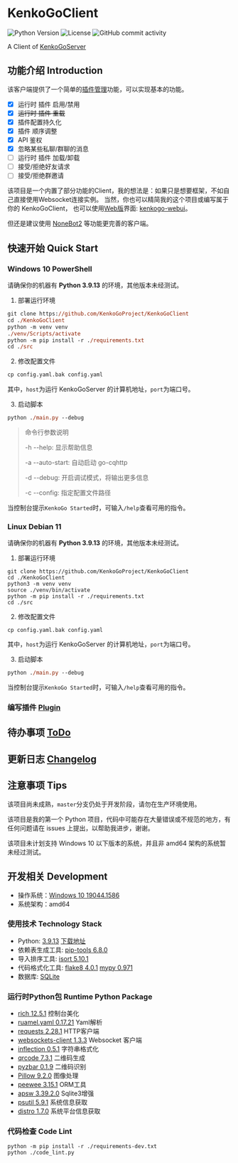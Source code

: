 # KenkoGoClient

![Python Version](https://img.shields.io/badge/python-3.9.13-blue)
![License](https://img.shields.io/github/license/KenkoGoProject/KenkoGoClient)
![GitHub commit activity](https://img.shields.io/github/commit-activity/m/KenkoGoProject/KenkoGoClient)

A Client of [KenkoGoServer](https://github.com/KenkoGoProject/KenkoGoServer)

## 功能介绍 Introduction

该客户端提供了一个简单的[插件管理](docs/plugin.md)功能，可以实现基本的功能。

- [x] 运行时 插件 启用/禁用
- [x] ~~运行时 插件 重载~~
- [x] 插件配置持久化
- [x] 插件 顺序调整
- [x] API 鉴权
- [x] 忽略某些私聊/群聊的消息
- [ ] 运行时 插件 加载/卸载
- [ ] 接受/拒绝好友请求
- [ ] 接受/拒绝群邀请

该项目是一个内置了部分功能的Client，我的想法是：如果只是想要框架，不如自己直接使用Websocket连接实例。
当然，你也可以精简我的这个项目或编写属于你的 KenkoGoClient，
也可以使用[Web版](https://kenkogo.akagiyui.com)界面: [kenkogo-webui](https://github.com/KenkoGoProject/kenkogo-webui)。

但还是建议使用 [NoneBot2](https://v2.nonebot.dev/) 等功能更完善的客户端。

## 快速开始 Quick Start

### Windows 10 PowerShell

请确保你的机器有 **Python 3.9.13** 的环境，其他版本未经测试。

1. 部署运行环境

```ps
git clone https://github.com/KenkoGoProject/KenkoGoClient
cd ./KenkoGoClient
python -m venv venv
./venv/Scripts/activate
python -m pip install -r ./requirements.txt
cd ./src
```

2. 修改配置文件

```ps
cp config.yaml.bak config.yaml
```

其中，`host`为运行 KenkoGoServer 的计算机地址，`port`为端口号。

3. 启动脚本

```ps
python ./main.py --debug
```

> 命令行参数说明
> 
> -h --help: 显示帮助信息
> 
> -a --auto-start: 自动启动 go-cqhttp
> 
> -d --debug: 开启调试模式，将输出更多信息
> 
> -c --config: 指定配置文件路径

当控制台提示`KenkoGo Started`时，可输入`/help`查看可用的指令。

### Linux Debian 11

请确保你的机器有 **Python 3.9.13** 的环境，其他版本未经测试。

1. 部署运行环境

```shell
git clone https://github.com/KenkoGoProject/KenkoGoClient
cd ./KenkoGoClient
python3 -m venv venv
source ./venv/bin/activate
python -m pip install -r ./requirements.txt
cd ./src
```

2. 修改配置文件

```shell
cp config.yaml.bak config.yaml
```

其中，`host`为运行 KenkoGoServer 的计算机地址，`port`为端口号。

3. 启动脚本

```ps
python ./main.py --debug
```

当控制台提示`KenkoGo Started`时，可输入`/help`查看可用的指令。

### 编写插件 [Plugin](docs/plugin.md)

## 待办事项 [ToDo](docs/todo.md)

## 更新日志 [Changelog](Changelog.md)


## 注意事项 Tips

该项目尚未成熟，`master`分支仍处于开发阶段，请勿在生产环境使用。

该项目是我的第一个 Python 项目，代码中可能存在大量错误或不规范的地方，有任何问题请在 issues 上提出，以帮助我进步，谢谢。

该项目未计划支持 Windows 10 以下版本的系统，并且非 amd64 架构的系统暂未经过测试。

## 开发相关 Development

- 操作系统：[Windows 10 19044.1586](https://www.microsoft.com/zh-cn/windows)
- 系统架构：amd64

### 使用技术 Technology Stack

- Python: [3.9.13](https://www.python.org/) [下载地址](https://www.python.org/downloads/release/python-3913/)
- 依赖表生成工具: [pip-tools 6.8.0](https://github.com/jazzband/pip-tools/)
- 导入排序工具: [isort 5.10.1](https://pycqa.github.io/isort/)
- 代码格式化工具: [flake8 4.0.1](https://flake8.readthedocs.io/en/latest/) [mypy 0.971](https://mypy.readthedocs.io/en/latest/)
- 数据库: [SQLite](https://www.sqlite.org/index.html)

### 运行时Python包  Runtime Python Package

- [rich 12.5.1](https://github.com/Textualize/rich/blob/master/README.cn.md) 控制台美化
- [ruamel.yaml 0.17.21](https://yaml.readthedocs.io/en/latest/) Yaml解析
- [requests 2.28.1](https://requests.readthedocs.io/en/latest/) HTTP客户端
- [websockets-client 1.3.3](https://github.com/websocket-client/websocket-client) Websocket 客户端
- [inflection 0.5.1](https://github.com/jpvanhal/inflection) 字符串格式化
- [qrcode 7.3.1](https://github.com/lincolnloop/python-qrcode) 二维码生成
- [pyzbar 0.1.9](https://pypi.org/project/pyzbar/) 二维码识别
- [Pillow 9.2.0](https://python-pillow.org/) 图像处理
- [peewee 3.15.1](https://github.com/coleifer/peewee/) ORM工具
- [apsw 3.39.2.0](https://github.com/rogerbinns/apsw/) Sqlite3增强
- [psutil 5.9.1](https://github.com/giampaolo/psutil) 系统信息获取
- [distro 1.7.0](https://github.com/python-distro/distro) 系统平台信息获取

### 代码检查 Code Lint

```shell
python -m pip install -r ./requirements-dev.txt
python ./code_lint.py
```
